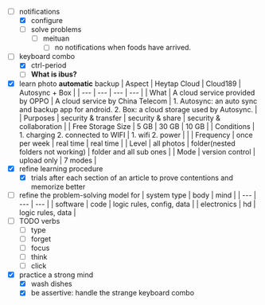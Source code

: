 - [ ] notifications
	- [x] configure
	- [ ] solve problems
		- [ ] meituan
			- [ ] no notifications when foods have arrived. 
- [ ] keyboard combo
	- [x] ctrl-period
	- [ ] **What is ibus?**
- [x] learn photo **automatic** backup
	| Aspect | Heytap Cloud | Cloud189 | Autosync + Box |
	| --- | --- | --- | --- |
	| What | A cloud service provided by OPPO | A cloud service by China Telecom | 1. Autosync: an auto sync and backup app for android. 2. Box: a cloud storage used by Autosync. |
	| Purposes | security & transfer | security & share | security & collaboration |
	| Free Storage Size | 5 GB | 30 GB | 10 GB |
	| Conditions | 1. charging 2. connected to WIFI | 1. wifi 2. power | |
	| Frequency | once per week | real time | real time |
	| Level | all photos | folder(nested folders not working) | folder and all sub ones |
	| Mode | version control | upload only | 7 modes |
- [x] refine learning procedure
	- [x] trials after each section of an article to prove contentions and memorize better
- [ ] refine the problem-solving model for 
	| system type | body | mind |
	| --- | --- | --- |
	| software | code | logic rules, config, data |
	| electronics | hd | logic rules, data |
- [ ] TODO verbs
	- [ ] type
	- [ ] forget
	- [ ] focus
	- [ ] think
	- [ ] click
- [x] practice a strong mind
	- [x] wash dishes
	- [x] be assertive: handle the strange keyboard combo
<!--stackedit_data:
eyJoaXN0b3J5IjpbLTIxMjA1Mjc5MDRdfQ==
-->